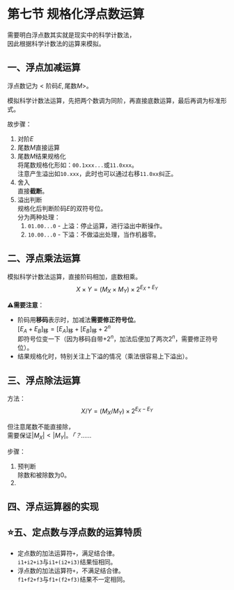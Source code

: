 # 第七节 规格化浮点数运算

需要明白浮点数其实就是现实中的科学计数法，  
因此根据科学计数法的运算来模拟。

## 一、浮点加减运算

浮点数记为$<\textrm{阶码}E,\textrm{尾数}M>$。

模拟科学计数法运算，先把两个数调为同阶，再直接底数运算，最后再调为标准形式。

故步骤：

1. 对阶$E$
2. 尾数$M$直接运算
3. 尾数$M$结果规格化  
   将尾数规格化形如：`00.1xxx...`或`11.0xxx`。  
   注意产生溢出如`10.xxx`，此时也可以通过右移`11.0xx`纠正。
4. 舍入  
   直接**截断**。 
5. 溢出判断  
   规格化后判断阶码$E$的双符号位。  
   分为两种处理：
   1. `01.00...0` - 上溢：停止运算，进行溢出中断操作。
   2. `10.00...0` - 下溢：不做溢出处理，当作机器零。

## 二、浮点乘法运算

模拟科学计数法运算，直接阶码相加，底数相乘。
$$
X\times Y = (M_X\times M_Y)\times 2^{E_X+E_Y}
$$

**⚠需要注意**：

* 阶码用**移码**表示时，加减法**需要修正符号位**。  
  $[E_A+E_B]_\textrm{移}=[E_A]_\textrm{移}+[E_B]_\textrm{移}+2^n$  
  即符号位变一下（因为移码自带$+2^n$，加法后便加了两次$2^n$，需要修正符号位）。
* 结果规格化时，特别关注上下溢的情况（乘法很容易上下溢出）。

## 三、浮点除法运算

方法：
$$
X / Y = (M_X / M_Y)\times 2^{E_X-E_Y}
$$

但注意尾数不能直接除，  
需要保证$|M_X|<|M_Y|$。*「？……*

步骤：

1. 预判断  
   除数和被除数为$0$。
2. 

## 四、浮点运算器的实现

## ⭐五、定点数与浮点数的运算特质

* 定点数的加法运算符`+`，满足结合律。  
  `i1+i2+i3`与`i1+(i2+i3)`结果恒相同。
* 浮点数的加法运算符`+`，不满足结合律。  
  `f1+f2+f3`与`f1+(f2+f3)`结果不一定相同。

  